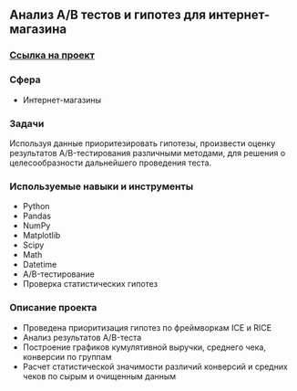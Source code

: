 ## Анализ А/В тестов и гипотез для интернет-магазина

### [Ссылка на проект](](https://github.com/Jkmuf2022/ya_practicum_da/blob/main/07-analys-A-B-testa/7-analys-A-B-testa.ipynb))

### Сфера
* Интернет-магазины

### Задачи
Используя данные приоритезировать гипотезы, произвести оценку результатов A/B-тестирования различными методами, для решения о целесообразности дальнейшего проведения теста.

### Используемые навыки и инструменты
* Python 
* Pandas
* NumPy
* Matplotlib
* Scipy 
* Math
* Datetime
* A/B-тестирование
* Проверка статистических гипотез
 

### Описание проекта
* Проведена приоритизация гипотез по фреймворкам ICE и RICE
* Анализ результатов A/B-теста
* Построение графиков кумулятивной выручки, среднего чека, конверсии по группам
* Расчет статистической значимости различий конверсий и средних чеков по сырым и очищенным данным
